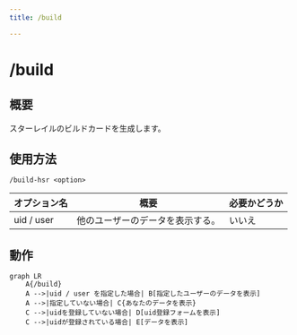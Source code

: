 ```yaml
---
title: /build

---
```


# /build
## 概要
スターレイルのビルドカードを生成します。

## 使用方法
```
/build-hsr <option>
```

オプション名 | 概要 | 必要かどうか
--- | --- | --
uid / user | 他のユーザーのデータを表示する。 | いいえ

## 動作
```mermaid
graph LR
    A{/build}
    A -->|uid / user を指定した場合| B[指定したユーザーのデータを表示]
    A -->|指定していない場合| C{あなたのデータを表示}
    C -->|uidを登録していない場合| D[uid登録フォームを表示]
    C -->|uidが登録されている場合| E[データを表示]
```